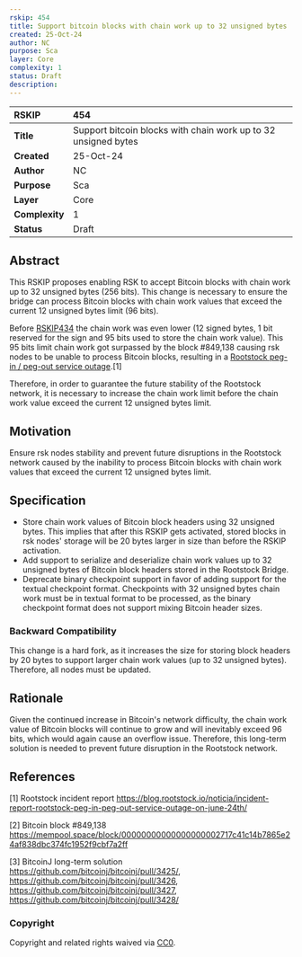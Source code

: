 ```yaml
---
rskip: 454
title: Support bitcoin blocks with chain work up to 32 unsigned bytes
created: 25-Oct-24
author: NC
purpose: Sca
layer: Core 
complexity: 1
status: Draft
description: 
---
```


|RSKIP          | 454                                                                   |
| :------------ |:----------------------------------------------------------------------|
|**Title**      | Support bitcoin blocks with chain work up to 32 unsigned bytes |
|**Created**    | 25-Oct-24                                                             |
|**Author**     | NC                                                                    |
|**Purpose**    | Sca                                                                   |
|**Layer**      | Core                                                                  |
|**Complexity** | 1                                                                     |
|**Status**     | Draft                                                                 |

## Abstract

This RSKIP proposes enabling RSK to accept Bitcoin blocks with chain work up to 32 unsigned bytes (256 bits). This change is necessary to ensure the bridge can process Bitcoin blocks with chain work values that exceed the current 12 unsigned bytes limit (96 bits).

Before [RSKIP434](RSKIP434.md) the chain work was even lower (12 signed bytes, 1 bit reserved for the sign and 95 bits used to store the chain work value). This 95 bits limit chain work got surpassed by the block #849,138 causing rsk nodes to be unable to process Bitcoin blocks, resulting in a [Rootstock peg-in / peg-out service outage](https://blog.rootstock.io/noticia/incident-report-rootstock-peg-in-peg-out-service-outage-on-june-24th/).[1]

Therefore, in order to guarantee the future stability of the Rootstock network, it is necessary to increase the chain work limit before the chain work value exceed the current 12 unsigned bytes limit.

## Motivation

Ensure rsk nodes stability and prevent future disruptions in the Rootstock network caused by the inability to process Bitcoin blocks with chain work values that exceed the current 12 unsigned bytes limit. 

## Specification

- Store chain work values of Bitcoin block headers using 32 unsigned bytes. This implies that after this RSKIP gets activated, stored blocks in rsk nodes' storage will be 20 bytes larger in size than before the RSKIP activation.
- Add support to serialize and deserialize chain work values up to 32 unsigned bytes of Bitcoin block headers stored in the Rootstock Bridge.
- Deprecate binary checkpoint support in favor of adding support for the textual checkpoint format. Checkpoints with 32 unsigned bytes chain work must be in textual format to be processed, as the binary checkpoint format does not support mixing Bitcoin header sizes.

### Backward Compatibility

This change is a hard fork, as it increases the size for storing block headers by 20 bytes to support larger chain work values (up to 32 unsigned bytes). Therefore, all nodes must be updated.

## Rationale

Given the continued increase in Bitcoin's network difficulty, the chain work value of Bitcoin blocks will continue to grow and will inevitably exceed 96 bits, which would again cause an overflow issue. Therefore, this long-term solution is needed to prevent future disruption in the Rootstock network.

## References

[1] Rootstock incident report https://blog.rootstock.io/noticia/incident-report-rootstock-peg-in-peg-out-service-outage-on-june-24th/

[2] Bitcoin block #849,138 https://mempool.space/block/00000000000000000002717c41c14b7865e24af838dbc374fc1952f9cbf7a2ff

[3] BitcoinJ long-term solution https://github.com/bitcoinj/bitcoinj/pull/3425/, https://github.com/bitcoinj/bitcoinj/pull/3426, https://github.com/bitcoinj/bitcoinj/pull/3427, https://github.com/bitcoinj/bitcoinj/pull/3428/

### Copyright

Copyright and related rights waived via [CC0](https://creativecommons.org/publicdomain/zero/1.0/).
